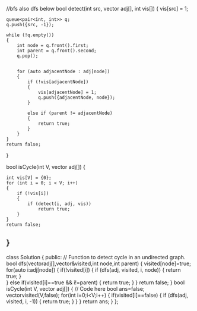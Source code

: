   //bfs also dfs below
  bool detect(int src, vector<int> adj[], int vis[]) 
    {
    vis[src] = 1;

    queue<pair<int, int>> q;
    q.push({src, -1});

    while (!q.empty())
    {
        int node = q.front().first;
        int parent = q.front().second;
        q.pop();


        for (auto adjacentNode : adj[node]) 
        {
            if (!vis[adjacentNode])
            {
                vis[adjacentNode] = 1;
                q.push({adjacentNode, node});
            }
            
            else if (parent != adjacentNode) 
            {
                return true;
            }
        }
    }
    return false;
}

bool isCycle(int V, vector<int> adj[]) 
{

    int vis[V] = {0};
    for (int i = 0; i < V; i++) 
    {
        if (!vis[i]) 
        {
            if (detect(i, adj, vis))
                return true;
        }
    }
    return false;
}
------------------------------------------------------------------------------------------------------------------
class Solution {
  public:
    // Function to detect cycle in an undirected graph.
    bool dfs(vector<int>adj[],vector<bool>&visited,int node,int parent)
    {
        visited[node]=true;
        for(auto i:adj[node])
        {
            if(!visited[i])
            {
                if (dfs(adj, visited, i, node)) 
                {
                    return true;
                }   
            }
            else if(visited[i]==true && i!=parent)
            {
                return true;
            }
        }
        return false;
    }
    bool isCycle(int V, vector<int> adj[]) 
    {
        // Code here
        bool ans=false;
        vector<bool>visited(V,false);
        for(int i=0;i<V;i++)
        {
            if(visited[i]==false)
            {
                if (dfs(adj, visited, i, -1)) 
                {
                    return true;
                }
            }
        }
        return ans;
    }
};